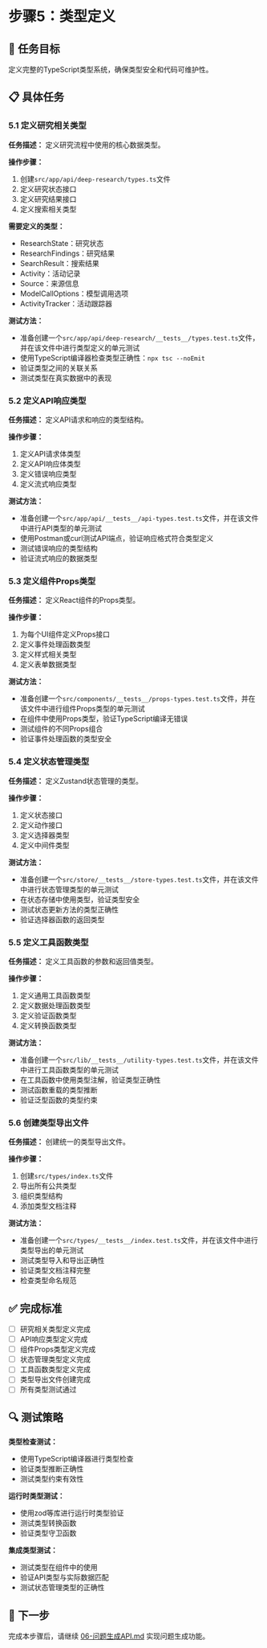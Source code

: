 # 步骤5：类型定义

## 🎯 任务目标

定义完整的TypeScript类型系统，确保类型安全和代码可维护性。

## 📋 具体任务

### 5.1 定义研究相关类型

**任务描述：** 定义研究流程中使用的核心数据类型。

**操作步骤：**
1. 创建`src/app/api/deep-research/types.ts`文件
2. 定义研究状态接口
3. 定义研究结果接口
4. 定义搜索相关类型

**需要定义的类型：**
- ResearchState：研究状态
- ResearchFindings：研究结果
- SearchResult：搜索结果
- Activity：活动记录
- Source：来源信息
- ModelCallOptions：模型调用选项
- ActivityTracker：活动跟踪器

**测试方法：**
- 准备创建一个`src/app/api/deep-research/__tests__/types.test.ts`文件，并在该文件中进行类型定义的单元测试
- 使用TypeScript编译器检查类型正确性：`npx tsc --noEmit`
- 验证类型之间的关联关系
- 测试类型在真实数据中的表现

### 5.2 定义API响应类型

**任务描述：** 定义API请求和响应的类型结构。

**操作步骤：**
1. 定义API请求体类型
2. 定义API响应体类型
3. 定义错误响应类型
4. 定义流式响应类型

**测试方法：**
- 准备创建一个`src/app/api/__tests__/api-types.test.ts`文件，并在该文件中进行API类型的单元测试
- 使用Postman或curl测试API端点，验证响应格式符合类型定义
- 测试错误响应的类型结构
- 验证流式响应的数据类型

### 5.3 定义组件Props类型

**任务描述：** 定义React组件的Props类型。

**操作步骤：**
1. 为每个UI组件定义Props接口
2. 定义事件处理函数类型
3. 定义样式相关类型
4. 定义表单数据类型

**测试方法：**
- 准备创建一个`src/components/__tests__/props-types.test.ts`文件，并在该文件中进行组件Props类型的单元测试
- 在组件中使用Props类型，验证TypeScript编译无错误
- 测试组件的不同Props组合
- 验证事件处理函数的类型安全

### 5.4 定义状态管理类型

**任务描述：** 定义Zustand状态管理的类型。

**操作步骤：**
1. 定义状态接口
2. 定义动作接口
3. 定义选择器类型
4. 定义中间件类型

**测试方法：**
- 准备创建一个`src/store/__tests__/store-types.test.ts`文件，并在该文件中进行状态管理类型的单元测试
- 在状态存储中使用类型，验证类型安全
- 测试状态更新方法的类型正确性
- 验证选择器函数的返回类型

### 5.5 定义工具函数类型

**任务描述：** 定义工具函数的参数和返回值类型。

**操作步骤：**
1. 定义通用工具函数类型
2. 定义数据处理函数类型
3. 定义验证函数类型
4. 定义转换函数类型

**测试方法：**
- 准备创建一个`src/lib/__tests__/utility-types.test.ts`文件，并在该文件中进行工具函数类型的单元测试
- 在工具函数中使用类型注解，验证类型正确性
- 测试函数重载的类型推断
- 验证泛型函数的类型约束

### 5.6 创建类型导出文件

**任务描述：** 创建统一的类型导出文件。

**操作步骤：**
1. 创建`src/types/index.ts`文件
2. 导出所有公共类型
3. 组织类型结构
4. 添加类型文档注释

**测试方法：**
- 准备创建一个`src/types/__tests__/index.test.ts`文件，并在该文件中进行类型导出的单元测试
- 测试类型导入和导出正确性
- 验证类型文档注释完整
- 检查类型命名规范

## ✅ 完成标准

- [ ] 研究相关类型定义完成
- [ ] API响应类型定义完成
- [ ] 组件Props类型定义完成
- [ ] 状态管理类型定义完成
- [ ] 工具函数类型定义完成
- [ ] 类型导出文件创建完成
- [ ] 所有类型测试通过

## 🔍 测试策略

**类型检查测试：**
- 使用TypeScript编译器进行类型检查
- 验证类型推断正确性
- 测试类型约束有效性

**运行时类型测试：**
- 使用zod等库进行运行时类型验证
- 测试类型转换函数
- 验证类型守卫函数

**集成类型测试：**
- 测试类型在组件中的使用
- 验证API类型与实际数据匹配
- 测试状态管理类型的正确性

## 📝 下一步

完成本步骤后，请继续 [06-问题生成API.md](./06-问题生成API.md) 实现问题生成功能。

